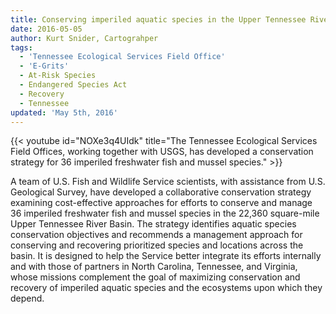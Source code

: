 ```yaml
---
title: Conserving imperiled aquatic species in the Upper Tennessee River Basin
date: 2016-05-05
author: Kurt Snider, Cartograhper
tags:
  - 'Tennessee Ecological Services Field Office'
  - 'E-Grits'
  - At-Risk Species
  - Endangered Species Act
  - Recovery
  - Tennessee
updated: 'May 5th, 2016'
---
```


{{< youtube id="NOXe3q4UIdk" title="The Tennessee Ecological Services Field Offices, working together with USGS, has developed a conservation strategy for 36 imperiled freshwater fish and mussel species." >}}

A team of U.S. Fish and Wildlife Service scientists, with assistance from U.S. Geological Survey, have developed a collaborative conservation strategy examining cost-effective approaches for efforts to conserve and manage 36 imperiled freshwater fish and mussel species in the 22,360 square-mile Upper Tennessee River Basin. The strategy identifies aquatic species conservation objectives and recommends a management approach for conserving and recovering prioritized species and locations across the basin. It is designed to help the Service better integrate its efforts internally and with those of partners in North Carolina, Tennessee, and Virginia, whose missions complement the goal of maximizing conservation and recovery of imperiled aquatic species and the ecosystems upon which they depend.
